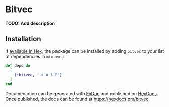 # Bitvec

**TODO: Add description**

## Installation

If [available in Hex](https://hex.pm/docs/publish), the package can be installed
by adding `bitvec` to your list of dependencies in `mix.exs`:

```elixir
def deps do
  [
    {:bitvec, "~> 0.1.0"}
  ]
end
```

Documentation can be generated with [ExDoc](https://github.com/elixir-lang/ex_doc)
and published on [HexDocs](https://hexdocs.pm). Once published, the docs can
be found at <https://hexdocs.pm/bitvec>.


